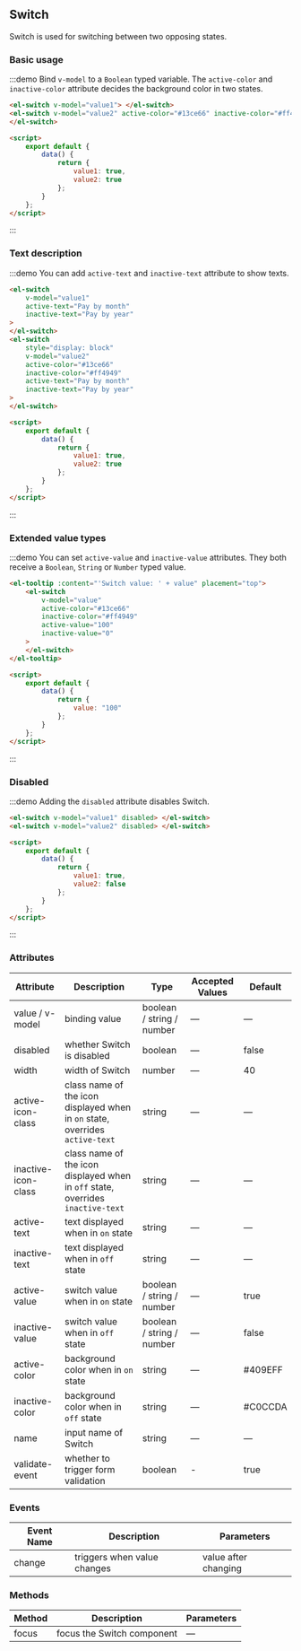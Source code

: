 ## Switch

Switch is used for switching between two opposing states.

### Basic usage

:::demo Bind `v-model` to a `Boolean` typed variable. The `active-color` and `inactive-color` attribute decides the background color in two states.

```html
<el-switch v-model="value1"> </el-switch>
<el-switch v-model="value2" active-color="#13ce66" inactive-color="#ff4949">
</el-switch>

<script>
	export default {
		data() {
			return {
				value1: true,
				value2: true
			};
		}
	};
</script>
```

:::

### Text description

:::demo You can add `active-text` and `inactive-text` attribute to show texts.

```html
<el-switch
	v-model="value1"
	active-text="Pay by month"
	inactive-text="Pay by year"
>
</el-switch>
<el-switch
	style="display: block"
	v-model="value2"
	active-color="#13ce66"
	inactive-color="#ff4949"
	active-text="Pay by month"
	inactive-text="Pay by year"
>
</el-switch>

<script>
	export default {
		data() {
			return {
				value1: true,
				value2: true
			};
		}
	};
</script>
```

:::

### Extended value types

:::demo You can set `active-value` and `inactive-value` attributes. They both receive a `Boolean`, `String` or `Number` typed value.

```html
<el-tooltip :content="'Switch value: ' + value" placement="top">
	<el-switch
		v-model="value"
		active-color="#13ce66"
		inactive-color="#ff4949"
		active-value="100"
		inactive-value="0"
	>
	</el-switch>
</el-tooltip>

<script>
	export default {
		data() {
			return {
				value: "100"
			};
		}
	};
</script>
```

:::

### Disabled

:::demo Adding the `disabled` attribute disables Switch.

```html
<el-switch v-model="value1" disabled> </el-switch>
<el-switch v-model="value2" disabled> </el-switch>

<script>
	export default {
		data() {
			return {
				value1: true,
				value2: false
			};
		}
	};
</script>
```

:::

### Attributes

| Attribute           | Description                                                                     | Type                      | Accepted Values | Default |
| ------------------- | ------------------------------------------------------------------------------- | ------------------------- | --------------- | ------- |
| value / v-model     | binding value                                                                   | boolean / string / number | —               | —       |
| disabled            | whether Switch is disabled                                                      | boolean                   | —               | false   |
| width               | width of Switch                                                                 | number                    | —               | 40      |
| active-icon-class   | class name of the icon displayed when in `on` state, overrides `active-text`    | string                    | —               | —       |
| inactive-icon-class | class name of the icon displayed when in `off` state, overrides `inactive-text` | string                    | —               | —       |
| active-text         | text displayed when in `on` state                                               | string                    | —               | —       |
| inactive-text       | text displayed when in `off` state                                              | string                    | —               | —       |
| active-value        | switch value when in `on` state                                                 | boolean / string / number | —               | true    |
| inactive-value      | switch value when in `off` state                                                | boolean / string / number | —               | false   |
| active-color        | background color when in `on` state                                             | string                    | —               | #409EFF |
| inactive-color      | background color when in `off` state                                            | string                    | —               | #C0CCDA |
| name                | input name of Switch                                                            | string                    | —               | —       |
| validate-event      | whether to trigger form validation                                              | boolean                   | -               | true    |

### Events

| Event Name | Description                 | Parameters           |
| ---------- | --------------------------- | -------------------- |
| change     | triggers when value changes | value after changing |

### Methods

| Method | Description                | Parameters |
| ------ | -------------------------- | ---------- |
| focus  | focus the Switch component | —          |
